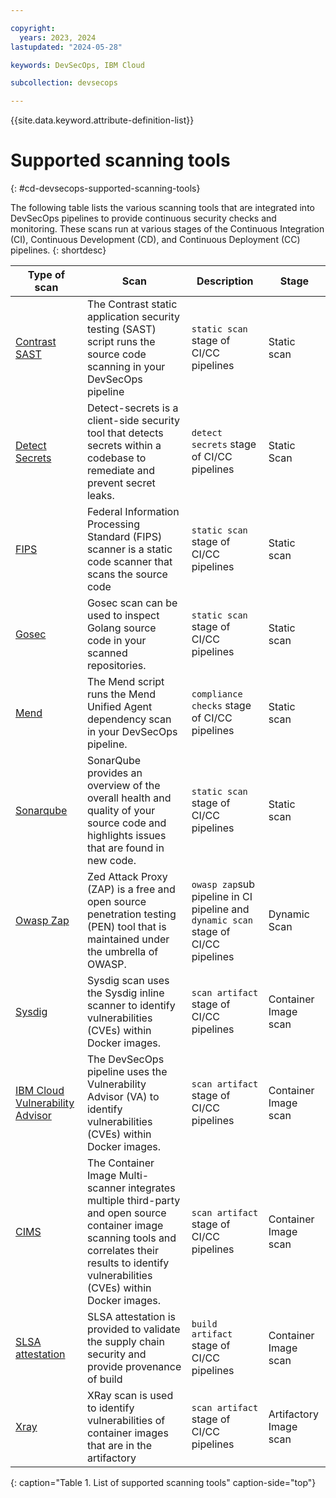 ```yaml
---

copyright:
  years: 2023, 2024
lastupdated: "2024-05-28"

keywords: DevSecOps, IBM Cloud

subcollection: devsecops

---
```


{{site.data.keyword.attribute-definition-list}}

# Supported scanning tools
{: #cd-devsecops-supported-scanning-tools}

The following table lists the various scanning tools that are integrated into DevSecOps pipelines to provide continuous security checks and monitoring. These scans run at various stages of the Continuous Integration (CI), Continuous Development (CD), and Continuous Deployment (CC) pipelines.
{: shortdesc}

| Type of scan | Scan | Description | Stage |
|-|-|-|-| 
| [Contrast SAST](/docs/devsecops?topic=devsecops-devsecops-contrast-sast-scans) | The Contrast static application security testing (SAST) script runs the source code scanning in your DevSecOps pipeline | `static scan` stage of CI/CC pipelines | Static scan |
| [Detect Secrets](/docs/devsecops?topic=devsecops-cd-devsecops-detect-secrets-scans) | Detect-secrets is a client-side security tool that detects secrets within a codebase to remediate and prevent secret leaks. | `detect secrets` stage of CI/CC pipelines | Static Scan |
| [FIPS](/docs/devsecops?topic=devsecops-cd-devsecops-fips-scans) | Federal Information Processing Standard (FIPS) scanner is a static code scanner that scans the source code | `static scan` stage of CI/CC pipelines | Static scan |
| [Gosec](/docs/devsecops?topic=devsecops-devsecops-gosec) | Gosec scan can be used to inspect Golang source code in your scanned repositories. | `static scan` stage of CI/CC pipelines | Static scan |
| [Mend](/docs/devsecops?topic=devsecops-cd-devsecops-mend-scans) | The Mend script runs the Mend Unified Agent dependency scan in your DevSecOps pipeline. | `compliance checks` stage of CI/CC pipelines | Static scan |
| [Sonarqube](/docs/devsecops?topic=devsecops-sonarqube) | SonarQube provides an overview of the overall health and quality of your source code and highlights issues that are found in new code. | `static scan` stage of CI/CC pipelines | Static scan |
| [Owasp Zap](/docs/devsecops?topic=devsecops-cd-devsecops-zap-scans) | Zed Attack Proxy (ZAP) is a free and open source penetration testing (PEN) tool that is maintained under the umbrella of OWASP. | `owasp zap`sub pipeline in CI pipeline and `dynamic scan` stage of CI/CC pipelines | Dynamic Scan |
| [Sysdig](/docs/devsecops?topic=devsecops-cd-devsecops-sysdig-scans) | Sysdig scan uses the Sysdig inline scanner to identify vulnerabilities (CVEs) within Docker images. | `scan artifact` stage of CI/CC pipelines | Container Image scan |
| [IBM Cloud Vulnerability Advisor](/docs/devsecops?topic=devsecops-cd-devsecops-va-scans) | The DevSecOps pipeline uses the Vulnerability Advisor (VA) to identify vulnerabilities (CVEs) within Docker images. | `scan artifact` stage of CI/CC pipelines | Container Image scan |
| [CIMS](docs/devsecops?topic=devsecops-cd-devsecops-cims#results-filtering-properties) | The Container Image Multi-scanner integrates multiple third-party and open source container image scanning tools and correlates their results to identify vulnerabilities (CVEs) within Docker images. | `scan artifact` stage of CI/CC pipelines | Container Image scan |
| [SLSA attestation](/docs/devsecops?topic=devsecops-cd-devsecops-slsa) | SLSA attestation is provided to validate the supply chain security and provide provenance of build | `build artifact` stage of CI/CC pipelines | Container Image scan |
| [Xray](/docs/devsecops?topic=devsecops-cd-devsecops-xray-scans) | XRay scan is used to identify vulnerabilities of container images that are in the artifactory | `scan artifact` stage of CI/CC pipelines | Artifactory Image scan |
{: caption="Table 1. List of supported scanning tools" caption-side="top"}
